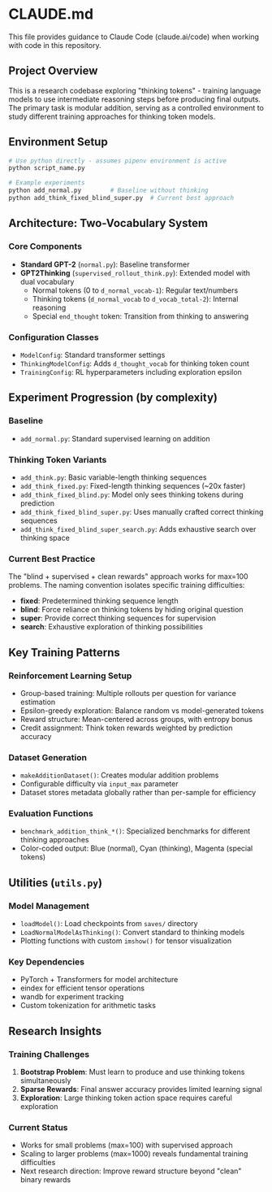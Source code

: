 # CLAUDE.md

This file provides guidance to Claude Code (claude.ai/code) when working with code in this repository.

## Project Overview

This is a research codebase exploring "thinking tokens" - training language models to use intermediate reasoning steps before producing final outputs. The primary task is modular addition, serving as a controlled environment to study different training approaches for thinking token models.

## Environment Setup

```bash
# Use python directly - assumes pipenv environment is active
python script_name.py

# Example experiments
python add_normal.py        # Baseline without thinking
python add_think_fixed_blind_super.py  # Current best approach
```

## Architecture: Two-Vocabulary System

### Core Components
- **Standard GPT-2** (`normal.py`): Baseline transformer
- **GPT2Thinking** (`supervised_rollout_think.py`): Extended model with dual vocabulary
  - Normal tokens (0 to `d_normal_vocab-1`): Regular text/numbers
  - Thinking tokens (`d_normal_vocab` to `d_vocab_total-2`): Internal reasoning
  - Special `end_thought` token: Transition from thinking to answering

### Configuration Classes
- `ModelConfig`: Standard transformer settings
- `ThinkingModelConfig`: Adds `d_thought_vocab` for thinking token count
- `TrainingConfig`: RL hyperparameters including exploration epsilon

## Experiment Progression (by complexity)

### Baseline
- `add_normal.py`: Standard supervised learning on addition

### Thinking Token Variants
- `add_think.py`: Basic variable-length thinking sequences
- `add_think_fixed.py`: Fixed-length thinking sequences (~20x faster)
- `add_think_fixed_blind.py`: Model only sees thinking tokens during prediction
- `add_think_fixed_blind_super.py`: Uses manually crafted correct thinking sequences
- `add_think_fixed_blind_super_search.py`: Adds exhaustive search over thinking space

### Current Best Practice
The "blind + supervised + clean rewards" approach works for max=100 problems. The naming convention isolates specific training difficulties:
- **fixed**: Predetermined thinking sequence length
- **blind**: Force reliance on thinking tokens by hiding original question
- **super**: Provide correct thinking sequences for supervision
- **search**: Exhaustive exploration of thinking possibilities

## Key Training Patterns

### Reinforcement Learning Setup
- Group-based training: Multiple rollouts per question for variance estimation
- Epsilon-greedy exploration: Balance random vs model-generated tokens  
- Reward structure: Mean-centered across groups, with entropy bonus
- Credit assignment: Think token rewards weighted by prediction accuracy

### Dataset Generation
- `makeAdditionDataset()`: Creates modular addition problems
- Configurable difficulty via `input_max` parameter
- Dataset stores metadata globally rather than per-sample for efficiency

### Evaluation Functions
- `benchmark_addition_think_*()`: Specialized benchmarks for different thinking approaches
- Color-coded output: Blue (normal), Cyan (thinking), Magenta (special tokens)

## Utilities (`utils.py`)

### Model Management
- `loadModel()`: Load checkpoints from `saves/` directory
- `LoadNormalModelAsThinking()`: Convert standard to thinking models
- Plotting functions with custom `imshow()` for tensor visualization

### Key Dependencies
- PyTorch + Transformers for model architecture
- eindex for efficient tensor operations
- wandb for experiment tracking
- Custom tokenization for arithmetic tasks

## Research Insights

### Training Challenges
1. **Bootstrap Problem**: Must learn to produce and use thinking tokens simultaneously
2. **Sparse Rewards**: Final answer accuracy provides limited learning signal
3. **Exploration**: Large thinking token action space requires careful exploration

### Current Status
- Works for small problems (max=100) with supervised approach
- Scaling to larger problems (max=1000) reveals fundamental training difficulties
- Next research direction: Improve reward structure beyond "clean" binary rewards